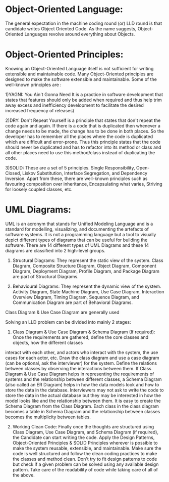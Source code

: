 # Object-Oriented Language: 

   The general expectation in the machine coding round (or) LLD round is that candidate writes Object Oriented Code. 
As the name suggests, Object-Oriented Languages revolve around everything about Objects. 

# Object-Oriented Principles: 

   Knowing an Object-Oriented Language itself is not sufficient for writing extensible and maintainable code. 
Many Object-Oriented principles are designed to make the software extensible and maintainable. Some of the well-known principles are :

1)YAGNI: 
    You Ain't Gonna Need It is a practice in software development that states that features should only be added when required and 
thus help trim away excess and inefficiency development to facilitate the desired increased frequency of releases)

2)DRY:
    Don't Repeat Yourself is a principle that states that don't repeat the code again and again. 
If there is a code that is duplicated then whenever a change needs to be made, the change has to be done in both places. So the developer has to remember all the places where the code is duplicated which are difficult and error-prone. Thus this principle states that the code should never be duplicated and has to refactor into its method or class and all other places need to use this method/class instead of duplicating the code.

3)SOLID: 
   These are a set of 5 principles. Single Responsibility, Open-Closed, Liskov Substitution, Interface Segregation, and Dependency Inversion.
Apart from these, there are well-known principles such as favouring composition over inheritance, Encapsulating what varies, Striving for loosely coupled classes, etc.

# UML Diagrams: 
  UML is an acronym that stands for Unified Modeling Language and is a standard for modelling, visualizing, and documenting the artefacts of software systems. It is not a programming language but a tool to visually depict different types of diagrams that can be useful for building the software.
There are 14 different types of UML Diagrams and these 14 diagrams are classified into 2 high-level groups.


  1) Structural Diagrams: They represent the static view of the system. Class Diagram, Composite Structure Diagram, Object Diagram, Component Diagram, Deployment Diagram, Profile Diagram, and Package Diagram are part of Structural Diagrams.
 
 2) Behavioural Diagrams: They represent the dynamic view of the system. Activity Diagram, State Machine Diagram, Use Case Diagram, Interaction Overview Diagram, Timing Diagram, Sequence Diagram, and Communication Diagram are part of Behavioral Diagrams.

Class Diagram & Use Case Diagram are generally used

Solving an LLD problem can be divided into mainly 2 stages:


1. Class Diagram & Use Case Diagram & Schema Diagram (If required): Once the requirements are gathered, define the core classes and objects, how the different classes

interact with each other, and actors who interact with the system, the use cases for each actor, etc. Draw the class diagram and use a case diagram (can be optional,
ask the interviewer) for the system. Define the relations between classes by observing the interactions between them. If Class Diagram & Use Case Diagram helps in representing the requirements of systems and the relationship between different classes, a Schema Diagram (also called an ER Diagram) helps in how the data models look and how to store the data in the database. Interviewers may not ask to write the code to store the data in the actual database but they may be interested in how the model looks like and the relationship between them. It is easy to create the Schema Diagram from the Class Diagram. Each class in the class diagram becomes a table in Schema Diagram and the relationship between classes becomes the multiplicity between tables.

2. Working Clean Code: Finally once the thoughts are structured using Class Diagram, Use Case Diagram, and Schema Diagram (if required), the Candidate can start writing the code. Apply the Design Patterns, Object-Oriented Principles & SOLID Principles wherever is possible to make the system reusable, extensible, and maintainable. Make sure the code is well structured and follow the clean coding practices to make the classes and method clean. Don't try to fit design patterns to code but check if a given problem can be solved using any available design pattern. Take care of the readability of code while taking care of all of the above. 
